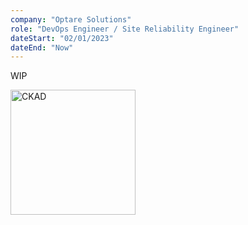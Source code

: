 ```yaml
---
company: "Optare Solutions"
role: "DevOps Engineer / Site Reliability Engineer"
dateStart: "02/01/2023"
dateEnd: "Now"
---
```


WIP


<img src="https://images.credly.com/size/340x340/images/f88d800c-5261-45c6-9515-0458e31c3e16/ckad_from_cncfsite.png" alt="CKAD" width="200"/>
